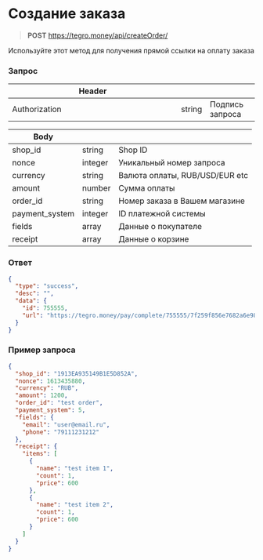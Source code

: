 # Создание заказа

> **POST** https://tegro.money/api/createOrder/

Используйте этот метод для получения прямой ссылки на оплату заказа

### Запрос

<table><thead><tr><th width="329.3333333333333">Header</th><th></th><th></th></tr></thead><tbody><tr><td>Authorization</td><td>string</td><td>Подпись запроса</td></tr></tbody></table>

| Body            |         |                                |
| --------------- | ------- | ------------------------------ |
| shop\_id        | string  | Shop ID                        |
| nonce           | integer | Уникальный номер запроса       |
| currency        | string  | Валюта оплаты, RUB/USD/EUR etc |
| amount          | number  | Сумма оплаты                   |
| order\_id       | string  | Номер заказа в Вашем магазине  |
| payment\_system | integer | ID платежной системы           |
| fields          | array   | Данные о покупателе            |
| receipt         | array   | Данные о корзине               |

### Ответ

```json
{
  "type": "success",
  "desc": "",
  "data": {
    "id": 755555,
    "url": "https://tegro.money/pay/complete/755555/7f259f856e7682a6e98179036a623696/"
  }
}
```

### Пример запроса

```json
{
  "shop_id": "1913EA935149B1E5D852A",
  "nonce": 1613435880,
  "currency": "RUB",
  "amount": 1200,
  "order_id": "test order",
  "payment_system": 5,
  "fields": {
    "email": "user@email.ru",
    "phone": "79111231212"
  },
  "receipt": {
    "items": [
      {
        "name": "test item 1",
        "count": 1,
        "price": 600
      },
      {
        "name": "test item 2",
        "count": 1,
        "price": 600
      }
    ]
  }
}
```
